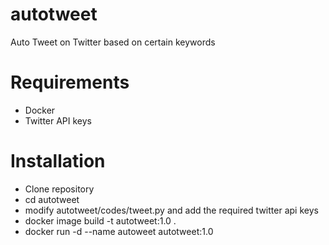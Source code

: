 # autotweet
Auto Tweet on Twitter based on certain keywords

# Requirements 
 - Docker
 - Twitter API keys

# Installation
 - Clone repository
 - cd autotweet
 - modify autotweet/codes/tweet.py and add the required twitter api keys
 - docker image build -t autotweet:1.0 .
 - docker run -d --name autoweet autotweet:1.0


